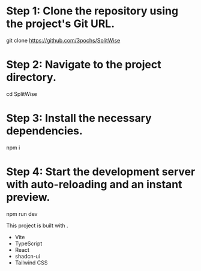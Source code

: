 

# Step 1: Clone the repository using the project's Git URL.
git clone https://github.com/3pochs/SplitWise

# Step 2: Navigate to the project directory.
cd SplitWise

# Step 3: Install the necessary dependencies.
npm i

# Step 4: Start the development server with auto-reloading and an instant preview.
npm run dev

This project is built with .

- Vite
- TypeScript
- React
- shadcn-ui
- Tailwind CSS

